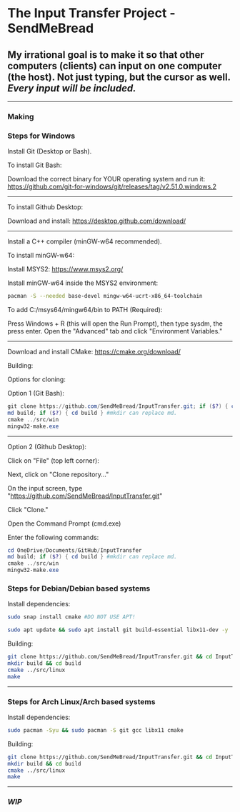 # The Input Transfer Project - SendMeBread

## My irrational goal is to make it so that other computers (clients) can input on one computer (the host). Not just typing, but the cursor as well. *Every input will be included.*

---

### Making

### Steps for Windows

Install Git (Desktop or Bash).

To install Git Bash:

Download the correct binary for YOUR operating system and run it: <https://github.com/git-for-windows/git/releases/tag/v2.51.0.windows.2>

---

To install Github Desktop:

Download and install: <https://desktop.github.com/download/>

---

Install a C++ compiler (minGW-w64 recommended).

To install minGW-w64:

Install MSYS2: <https://www.msys2.org/>

Install minGW-w64 inside the MSYS2 environment:

```bash
pacman -S --needed base-devel mingw-w64-ucrt-x86_64-toolchain
```

To add C:/msys64/mingw64/bin to PATH (Required):

Press Windows + R (this will open the Run Prompt), then type sysdm, the press enter. Open the "Advanced" tab and click "Environment Variables."

---

Download and install CMake: <https://cmake.org/download/>

Building:

Options for cloning:

Option 1 (Git Bash):

```powershell
git clone https://github.com/SendMeBread/InputTransfer.git; if ($?) { cd InputTransfer }
md build; if ($?) { cd build } #mkdir can replace md.
cmake ../src/win
mingw32-make.exe
```

---

Option 2 (Github Desktop):

Click on "File" (top left corner):

Next, click on "Clone repository..."

On the input screen, type "<https://github.com/SendMeBread/InputTransfer.git>"

Click "Clone."

Open the Command Prompt (cmd.exe)

Enter the following commands:

```powershell
cd OneDrive/Documents/GitHub/InputTransfer
md build; if ($?) { cd build } #mkdir can replace md.
cmake ../src/win
mingw32-make.exe
```

### Steps for Debian/Debian based systems

Install dependencies:

```bash
sudo snap install cmake #DO NOT USE APT!

sudo apt update && sudo apt install git build-essential libx11-dev -y
```

Building:

```bash
git clone https://github.com/SendMeBread/InputTransfer.git && cd InputTransfer
mkdir build && cd build
cmake ../src/linux
make
```

---

### Steps for Arch Linux/Arch based systems

Install dependencies:

```bash
sudo pacman -Syu && sudo pacman -S git gcc libx11 cmake
```

Building:

```bash
git clone https://github.com/SendMeBread/InputTransfer.git && cd InputTransfer
mkdir build && cd build
cmake ../src/linux
make
```

---

### ***WIP***
